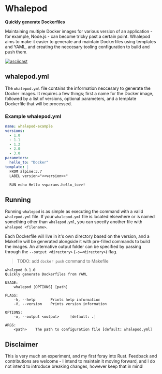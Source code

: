 Whalepod
===

**Quickly generate Dockerfiles**

Maintaining multiple Docker images for various version of an application - for example, Node.js -
can become tricky past a certain point. Whalepod aims to make it easier to generate and maintain
Dockerfiles using templates and YAML, and creating the neccesary tooling configuration to build
and push them.

[![asciicast](https://asciinema.org/a/328945.svg)](https://asciinema.org/a/328945)

whalepod.yml
---

The `whalepod.yml` file contains the information neccesary to generate the Docker images. It
requires a few things; first a name for the Docker image, followed by a list of versions, optional
parameters, and a template Dockerfile that will be processed.

### Example whalepod.yml

```yaml
name: whalepod-example
versions:
  - 1.0
  - 1.1
  - 1.2
  - 2.0
  - 3.0
parameters:
  hello_to: "Docker"
template: |
  FROM alpine:3.7
  LABEL version="<<version>>"

  RUN echo Hello <<params.hello_to>>!
```

Running
---

Running `whalepod` is as simple as executing the command with a valid `whalepod.yml` file. If your
`whalepod.yml` file is located elsewhere or is named something other than `whalepod.yml`, you can
specify another file with `whalepod <filename>`.

Each Dockerfile will live in it's own directory based on the version, and a Makefile will be
generated alongside it with pre-filled commands to build the images. An alternative output folder
can be specified by passing through the `--output <directory>` (`-o=<directory>`) flag.

> TODO: add `docker push` command to Makefile

```
whalepod 0.1.0
Quickly generate Dockerfiles from YAML

USAGE:
    whalepod [OPTIONS] [path]

FLAGS:
    -h, --help       Prints help information
    -V, --version    Prints version information

OPTIONS:
    -o, --output <output>     [default: .]

ARGS:
    <path>    The path to configuration file [default: whalepod.yml]
```

Disclaimer
---

This is very much an experiment, and my first foray into Rust. Feedback and contributions are
welcome - I intend to maintain it moving forward, and I do not intend to introduce breaking
changes, however keep that in mind!
